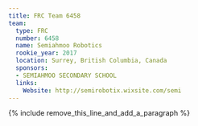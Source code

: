 ```yaml
---
title: FRC Team 6458
team:
  type: FRC
  number: 6458
  name: Semiahmoo Robotics
  rookie_year: 2017
  location: Surrey, British Columbia, Canada
  sponsors:
  - SEMIAHMOO SECONDARY SCHOOL
  links:
    Website: http://semirobotix.wixsite.com/semi
---
```


{% include remove_this_line_and_add_a_paragraph %}